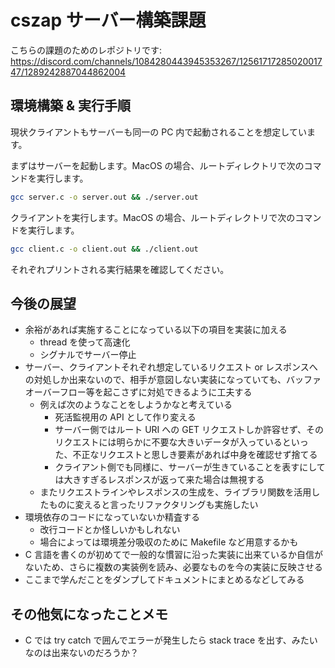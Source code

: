 # cszap サーバー構築課題

こちらの課題のためのレポジトリです: https://discord.com/channels/1084280443945353267/1256171728502001747/1289242887044862004

## 環境構築 & 実行手順

現状クライアントもサーバーも同一の PC 内で起動されることを想定しています。

まずはサーバーを起動します。MacOS の場合、ルートディレクトリで次のコマンドを実行します。

```sh
gcc server.c -o server.out && ./server.out
```

クライアントを実行します。MacOS の場合、ルートディレクトリで次のコマンドを実行します。

```sh
gcc client.c -o client.out && ./client.out
```

それぞれプリントされる実行結果を確認してください。

## 今後の展望

- 余裕があれば実施することになっている以下の項目を実装に加える
    - thread を使って高速化
    - シグナルでサーバー停止
- サーバー、クライアントそれぞれ想定しているリクエスト or レスポンスへの対処しか出来ないので、相手が意図しない実装になっていても、バッファオーバーフロー等を起こさずに対処できるように工夫する
    - 例えば次のようなことをしようかなと考えている
        - 死活監視用の API として作り変える
        - サーバー側ではルート URI への GET リクエストしか許容せず、そのリクエストには明らかに不要な大きいデータが入っているといった、不正なリクエストと思しき要素があれば中身を確認せず捨てる
        - クライアント側でも同様に、サーバーが生きていることを表すにしては大きすぎるレスポンスが返って来た場合は無視する
    - またリクエストラインやレスポンスの生成を、ライブラリ関数を活用したものに変えると言ったリファクタリングも実施したい
- 環境依存のコードになっていないか精査する
    - 改行コードとか怪しいかもしれない
    - 場合によっては環境差分吸収のために Makefile など用意するかも
- C 言語を書くのが初めてで一般的な慣習に沿った実装に出来ているか自信がないため、さらに複数の実装例を読み、必要なものを今の実装に反映させる
- ここまで学んだことをダンプしてドキュメントにまとめるなどしてみる

## その他気になったことメモ

- C では try catch で囲んでエラーが発生したら stack trace を出す、みたいなのは出来ないのだろうか？
